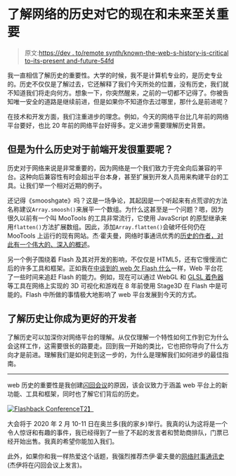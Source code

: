 # 了解网络的历史对它的现在和未来至关重要

> 原文:[https://dev . to/remote synth/known-the-web-s-history-is-critical to-its-present and-future-54fd](https://dev.to/remotesynth/knowing-the-web-s-history-is-critical-to-its-present-and-future-54fd)

我一直相信了解历史的重要性。大学的时候，我不是计算机专业的，是历史专业的。历史不仅仅是了解过去，它还解释了我们今天所处的位置，没有历史，我们就不知道我们将走向何方。想象一下，你突然醒来，之前的一切都不记得了。你被告知唯一安全的道路是继续前进，但是如果你不知道你去过哪里，那什么是前进呢？

在技术和开发方面，我们注重进步的理念。例如，今天的网络平台比几年前的网络平台要好，也比 20 年前的网络平台好得多。定义进步需要理解历史背景。

## 但是为什么历史对于前端开发很重要呢？

历史对于网络来说是非常重要的，因为网络是一个我们致力于完全向后兼容的平台。这种向后兼容性有时会超出平台本身，甚至扩展到开发人员用来构建平台的工具。让我们举一个相对近期的例子。

还记得《smooshgate》吗？这是一场争论，其起因是一个听起来有点荒谬的方法名称建议`Array.smoosh()`来展平一个数组。为什么这甚至是一个问题？嗯，因为很久以前有一个叫 MooTools 的工具非常流行，它使用 JavaScript 的原型继承来用`flatten()`方法扩展数组。因此，添加`Array.flatten()`会破坏任何仍在 MooTools 上运行的现有网站。杰·霍夫曼，网络时事通讯优秀的[历史的作者，对此有一个](https://thehistoryoftheweb.com/)[伟大的、深入的概述](https://css-tricks.com/yet-another-javascript-framework/)。

另一个例子围绕着 Flash 及其对开发的影响，不仅仅是 HTML5，还有它慢慢消亡后的许多工具和框架。正如我在[中谈到的 web 欠 Flash 什么](https://dev.to/remotesynth/what-the-web-owes-flash)一样，Web 平台花了一些时间来追赶 Flash 的能力。例如，现在可以通过 WebGL 和 [GLSL 着色器](https://developer.mozilla.org/en-US/docs/Games/Techniques/3D_on_the_web/GLSL_Shaders)等工具在网络上实现的 3D 可视化和游戏在 8 年前使用 Stage3D 在 Flash 中是可能的。Flash 中所做的事情极大地影响了 web 平台发展到今天的方式。

## [](#understanding-the-history-makes-you-a-better-developer)了解历史让你成为更好的开发者

了解历史可以加深你对网络平台的理解。从仅仅理解一个特性如何工作到它为什么会这样工作，这需要很长的路要走。回到我一开始的类比，它也把你导向了什么方向才是前进。理解我们是如何走到这一步的，为什么是理解我们如何进步的最佳指南。

* * *

web 历史的重要性是我创建[闪回会议](https://flashback.dev)的原因，该会议致力于涵盖 web 平台上的新功能、工具和框架，同时也了解它们背后的历史。

[![Flashback Conference](../Images/5970a876615bf0c62934470ab551eb93.png)T2】](https://cfe.dev/events/flashback-conference-2020/)

大会将于 2020 年 2 月 10-11 日在奥兰多(我的家乡)举行。我真的认为这将是一个令人惊讶和有趣的事件，我已经得到了一些了不起的发言者和赞助商排队，门票已经开始出售。我真的希望你能加入我们。

此外，如果你和我一样热爱这个话题，我强烈推荐杰伊·霍夫曼的[网络时事通讯史](https://thehistoryoftheweb.com/)(杰伊将在闪回会议上发言)。